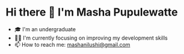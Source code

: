 ### <h1>Hi there 👋 I'm Masha Pupulewatte</h1> 
- 🎓 I'm an undergraduate
- 👩‍💻 I'm currently focusing on improving my development skills
- 📫 How to reach me: mashanilushi@gmail.com

<!--
**MashaNilu/MashaNilu** is a ✨ _special_ ✨ repository because its `README.md` (this file) appears on your GitHub profile.

Here are some ideas to get you started:

- 🔭 I’m currently working on ...
- 🌱 I’m currently learning ...
- 👯 I’m looking to collaborate on ...
- 🤔 I’m looking for help with ...
- 💬 Ask me about ...
- 📫 How to reach me: ...
- 😄 Pronouns: ...
- ⚡ Fun fact: ...
-->
